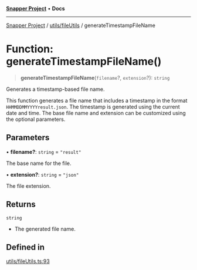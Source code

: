 [**Snapper Project**](../../../README.md) • **Docs**

***

[Snapper Project](../../../README.md) / [utils/fileUtils](../README.md) / generateTimestampFileName

# Function: generateTimestampFileName()

> **generateTimestampFileName**(`filename`?, `extension`?): `string`

Generates a timestamp-based file name.

This function generates a file name that includes a timestamp in the format
`HHMMDDMMYYYYresult.json`. The timestamp is generated using the current date
and time. The base file name and extension can be customized using the
optional parameters.

## Parameters

• **filename?**: `string` = `"result"`

The base name for the file.

• **extension?**: `string` = `"json"`

The file extension.

## Returns

`string`

- The generated file name.

## Defined in

[utils/fileUtils.ts:93](https://github.com/asifqatar/Snapper/blob/cbd1e990f7eda7e735082611ff93e8f046c82e35/utils/fileUtils.ts#L93)
